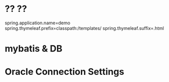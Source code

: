 
# ?? ??
spring.application.name=demo
spring.thymeleaf.prefix=classpath:/templates/
spring.thymeleaf.suffix=.html



# mybatis & DB
# Oracle Connection Settings

